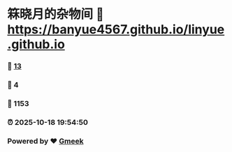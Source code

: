 # 箖晓月的杂物间 :link: https://banyue4567.github.io/linyue.github.io 
### :page_facing_up: [13](https://banyue4567.github.io/linyue.github.io/tag.html) 
### :speech_balloon: 4 
### :hibiscus: 1153 
### :alarm_clock: 2025-10-18 19:54:50 
### Powered by :heart: [Gmeek](https://github.com/Meekdai/Gmeek)

